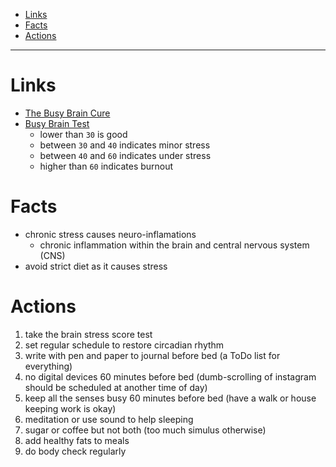 - [Links](#links)
- [Facts](#facts)
- [Actions](#actions)

---

# Links

- [The Busy Brain
  Cure](https://www.amazon.com/Busy-Brain-Cure-Eight-Week-Anxiety-ebook/)
- [Busy Brain Test](https://drromie.com/busybraintest/)
  * lower than `30` is good
  * between `30` and `40` indicates minor stress
  * between `40` and `60` indicates under stress
  * higher than `60` indicates burnout

# Facts

- chronic stress causes neuro-inflamations
  * chronic inflammation within the brain and central nervous system (CNS)
- avoid strict diet as it causes stress

# Actions

1. take the brain stress score test
2. set regular schedule to restore circadian rhythm
3. write with pen and paper to journal before bed (a ToDo list for everything)
4. no digital devices 60 minutes before bed (dumb-scrolling of instagram should
   be scheduled at another time of day)
5. keep all the senses busy 60 minutes before bed (have a walk or house keeping
   work is okay)
6. meditation or use sound to help sleeping
7. sugar or coffee but not both (too much simulus otherwise)
8. add healthy fats to meals
9. do body check regularly
